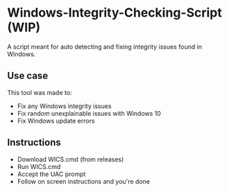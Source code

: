 # Windows-Integrity-Checking-Script (WIP)
A script meant for auto detecting and fixing integrity issues found in Windows.
## Use case
This tool was made to:
- Fix any Windows integrity issues
- Fix random unexplainable issues with Windows 10
- Fix Windows update errors

## Instructions
- Download WICS.cmd (from releases)
- Run WICS.cmd
- Accept the UAC prompt
- Follow on screen instructions and you're done
